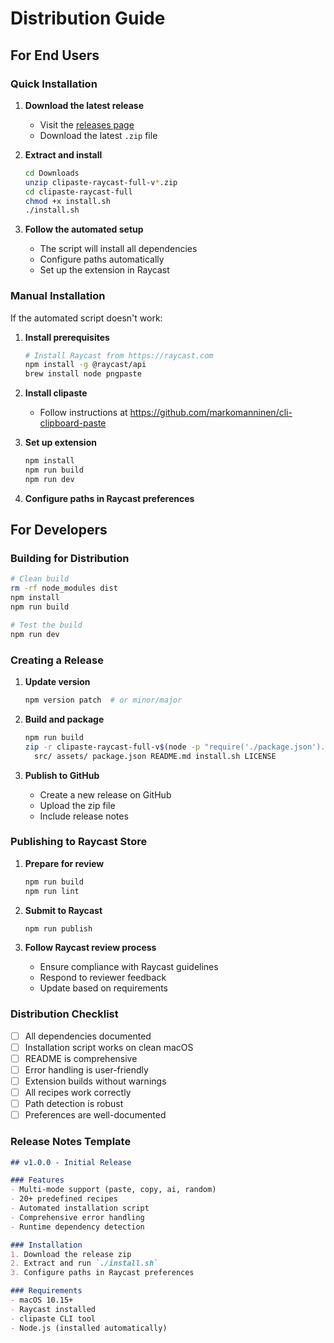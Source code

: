 # Distribution Guide

## For End Users

### Quick Installation

1. **Download the latest release**
   - Visit the [releases page](https://github.com/yourusername/clipaste-raycast-full/releases)
   - Download the latest `.zip` file

2. **Extract and install**

   ```bash
   cd Downloads
   unzip clipaste-raycast-full-v*.zip
   cd clipaste-raycast-full
   chmod +x install.sh
   ./install.sh
   ```

3. **Follow the automated setup**
   - The script will install all dependencies
   - Configure paths automatically
   - Set up the extension in Raycast

### Manual Installation

If the automated script doesn't work:

1. **Install prerequisites**

   ```bash
   # Install Raycast from https://raycast.com
   npm install -g @raycast/api
   brew install node pngpaste
   ```

2. **Install clipaste**
   - Follow instructions at <https://github.com/markomanninen/cli-clipboard-paste>

3. **Set up extension**

   ```bash
   npm install
   npm run build
   npm run dev
   ```

4. **Configure paths in Raycast preferences**

## For Developers

### Building for Distribution

```bash
# Clean build
rm -rf node_modules dist
npm install
npm run build

# Test the build
npm run dev
```

### Creating a Release

1. **Update version**

   ```bash
   npm version patch  # or minor/major
   ```

2. **Build and package**

   ```bash
   npm run build
   zip -r clipaste-raycast-full-v$(node -p "require('./package.json').version").zip \
     src/ assets/ package.json README.md install.sh LICENSE
   ```

3. **Publish to GitHub**
   - Create a new release on GitHub
   - Upload the zip file
   - Include release notes

### Publishing to Raycast Store

1. **Prepare for review**

   ```bash
   npm run build
   npm run lint
   ```

2. **Submit to Raycast**

   ```bash
   npm run publish
   ```

3. **Follow Raycast review process**
   - Ensure compliance with Raycast guidelines
   - Respond to reviewer feedback
   - Update based on requirements

### Distribution Checklist

- [ ] All dependencies documented
- [ ] Installation script works on clean macOS
- [ ] README is comprehensive
- [ ] Error handling is user-friendly
- [ ] Extension builds without warnings
- [ ] All recipes work correctly
- [ ] Path detection is robust
- [ ] Preferences are well-documented

### Release Notes Template

```markdown
## v1.0.0 - Initial Release

### Features
- Multi-mode support (paste, copy, ai, random)
- 20+ predefined recipes
- Automated installation script
- Comprehensive error handling
- Runtime dependency detection

### Installation
1. Download the release zip
2. Extract and run `./install.sh`
3. Configure paths in Raycast preferences

### Requirements
- macOS 10.15+
- Raycast installed
- clipaste CLI tool
- Node.js (installed automatically)
```
